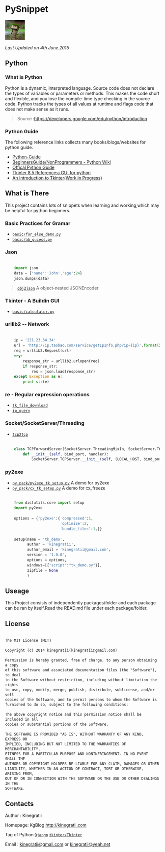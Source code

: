 # PySnippet

![Kinegratii](images/head_small.jpg)

*Last Updated on 4th June.2015*

## Python

### What is Python

Python is a dynamic, interpreted language. Source code does not declare the types of variables or parameters or methods. This makes the code short and flexible, and you lose the compile-time type checking in the source code. Python tracks the types of all values at runtime and flags code that does not make sense as it runs. 

> Source :<https://developers.google.com/edu/python/introduction>

### Python Guide

The following reference links collects many books/blogs/websites for python guide.

* [Python-Guide](http://docs.python-guide.org/en/latest/intro/learning/)
* [BeginnersGuide/NonProgrammers - Python Wiki](https://wiki.python.org/moin/BeginnersGuide/NonProgrammers)
* [Offical Python Guide](https://docs.python.org/2/tutorial/index.html)
* [Tkinter 8.5 Reference:a GUI for python](http://www.nmt.edu/tcc/help/pubs/tkinter/)
* [An Introduction to Tkinter(Work in Progress)](http://effbot.org/tkinterbook/) 

## What is There

This project contains lots of snippets when learning and working,which may be helpful for python beginners.

### Basic Practices for Gramar

* [`basic/for_else_demo.py`](https://github.com/kinegratii/PySnippet/blob/master/basic/for_else_demo.py) 
* [`basic/ab_gucess.py`](https://github.com/kinegratii/PySnippet/blob/master/basic/ab_gucess.py)

### Json

```python

    import json
    data = {'name':'John','age':24}
    json.dumps(data)
```

> [`obj2json`](https://github.com/kinegratii/PySnippet/tree/master/obj2json) A object-nested JSONEncoder

### Tkinter -  A Buildin GUI


* [`basic/calculator.py`](https://github.com/kinegratii/PySnippet/blob/master/basic/calculator.py)

### urllib2 -- Network

```python
    
    ip = '221.23.34.34'
    url = 'http://ip.taobao.com/service/getIpInfo.php?ip={ip}'.format(ip=ip)
    req = urllib2.Request(url)
    try:
        response_str = urllib2.urlopen(req)
        if response_str:
            res = json.load(response_str)           
    except Exception as e:
        print str(e)
```

### re -  Regular expression operations

* [`tk_file_download`](https://github.com/kinegratii/PySnippet/tree/master/tk_file_download)
* [`ip_query`](https://github.com/kinegratii/PySnippet/tree/master/ip_query)

### Socket/SocketServer/Threading

* [`tcp2tcp`](https://github.com/kinegratii/PySnippet/tree/master/tcp2tcp)

```python

	class TCPForwardServer(SocketServer.ThreadingMixIn, SocketServer.TCPServer):
	    def __init__(self, bind_port, handler):
	        SocketServer.TCPServer.__init__(self, (LOCAL_HOST, bind_port), handler)
```

### py2exe

* [`py_pack/py2exe_tk_setup.py`](https://github.com/kinegratii/PySnippet/blob/master/py_pack/py2exe_tk_setup.py) A demo for py2exe
* [`py_pack/cx_tk_setup.py`](https://github.com/kinegratii/PySnippet/blob/master/py_pack/cx_tk_setup.py) A demo for cx_freeze

```python

	from distutils.core import setup
	import py2exe
	
	options = {'py2exe':{'compressed':1,
	                     'optimize':2,
	                     'bundle_files':1,}}
	
	setup(name = 'tk_demo',
	      author = 'kinegratii',
	      author_email = 'kinegratii@gmail.com',
	      version = '1.0.0',
	      options = options,
	      windows=[{"script":"tk_demo.py"}],
	      zipfile = None
	      )
```
 
## Useage

This Project consists of independently packages/folder and each package can be ran by itself.Read the READ.md file under each package/folder.

## License


```
	
The MIT License (MIT)

Copyright (c) 2014 kinegratii(kinegratii@gmail.com)

Permission is hereby granted, free of charge, to any person obtaining a copy
of this software and associated documentation files (the "Software"), to deal
in the Software without restriction, including without limitation the rights
to use, copy, modify, merge, publish, distribute, sublicense, and/or sell
copies of the Software, and to permit persons to whom the Software is
furnished to do so, subject to the following conditions:

The above copyright notice and this permission notice shall be included in all
copies or substantial portions of the Software.

THE SOFTWARE IS PROVIDED "AS IS", WITHOUT WARRANTY OF ANY KIND, EXPRESS OR
IMPLIED, INCLUDING BUT NOT LIMITED TO THE WARRANTIES OF MERCHANTABILITY,
FITNESS FOR A PARTICULAR PURPOSE AND NONINFRINGEMENT. IN NO EVENT SHALL THE
AUTHORS OR COPYRIGHT HOLDERS BE LIABLE FOR ANY CLAIM, DAMAGES OR OTHER
LIABILITY, WHETHER IN AN ACTION OF CONTRACT, TORT OR OTHERWISE, ARISING FROM,
OUT OF OR IN CONNECTION WITH THE SOFTWARE OR THE USE OR OTHER DEALINGS IN THE
SOFTWARE.

```



## Contacts

Author : Kinegratii

Homepage: KgBlog <http://kinegratii.com>

Tag of Python:[`Django`](https://www.djangoproject.com/) [`tkinter/Tkinter`](https://docs.python.org/2.7/library/tkinter.html)

Email : <kinegratii@gmail.com> or <kinegratii@yeah.net>